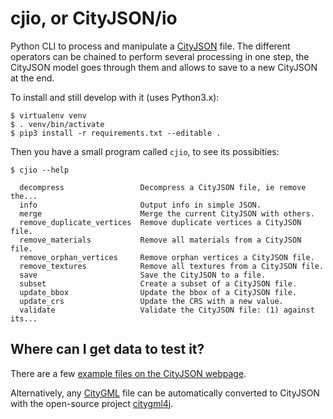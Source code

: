 
# cjio, or CityJSON/io

Python CLI to process and manipulate a [CityJSON](http://www.cityjson.org) file.
The different operators can be chained to perform several processing in one step, the CityJSON model goes through them and allows to save to a new CityJSON at the end.

To install and still develop with it (uses Python3.x):

```console
$ virtualenv venv
$ . venv/bin/activate
$ pip3 install -r requirements.txt --editable .
```

Then you have a small program called `cjio`, to see its possibities:
```console
$ cjio --help

  decompress                 Decompress a CityJSON file, ie remove the...
  info                       Output info in simple JSON.
  merge                      Merge the current CityJSON with others.
  remove_duplicate_vertices  Remove duplicate vertices a CityJSON file.
  remove_materials           Remove all materials from a CityJSON file.
  remove_orphan_vertices     Remove orphan vertices a CityJSON file.
  remove_textures            Remove all textures from a CityJSON file.
  save                       Save the CityJSON to a file.
  subset                     Create a subset of a CityJSON file.
  update_bbox                Update the bbox of a CityJSON file.
  update_crs                 Update the CRS with a new value.
  validate                   Validate the CityJSON file: (1) against its...
```


## Where can I get data to test it?

There are a few [example files on the CityJSON webpage](http://www.cityjson.org/en/0.6/datasets/).

Alternatively, any [CityGML](https://www.citygml.org) file can be automatically converted to CityJSON with the open-source project [citygml4j](https://github.com/citygml4j/citygml4j).


